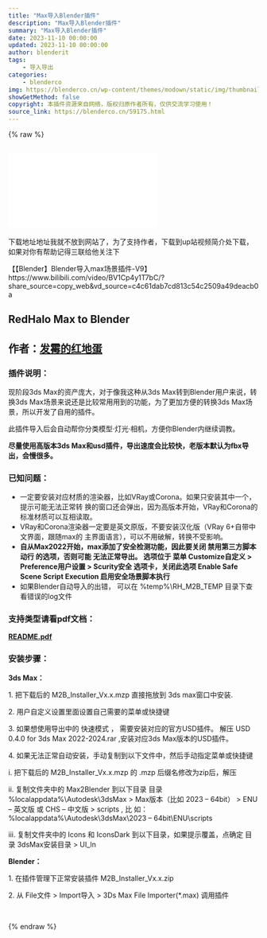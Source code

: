 ```yaml
---
title: "Max导入Blender插件"
description: "Max导入Blender插件"
summary: "Max导入Blender插件"
date: 2023-11-10 00:00:00
updated: 2023-11-10 00:00:00
author: blenderit
tags: 
    - 导入导出
categories:
    - blenderco
img: https://blenderco.cn/wp-content/themes/modown/static/img/thumbnail.png
showGetMethod: false
copyright: 本插件资源来自网络，版权归原作者所有，仅供交流学习使用！
source_link: https://blenderco.cn/59175.html
---
```


{% raw %}
<div class="elementor-element elementor-element-5663161 elementor-widget elementor-widget-heading" data-id="5663161" data-element_type="widget" data-widget_type="heading.default">
<div class="elementor-widget-container">
<h2><div id="external-video-c356fee346" class="external-video"><iframe frameborder="0" src="//player.bilibili.com/player.html?aid=959808665&amp;bvid=BV1Cp4y1T7bC&amp;cid=1302956705&amp;p=1" allowfullscreen="true"></iframe></div></h2>
<p>下载地址地址我就不放到网站了，为了支持作者，下载到up站视频简介处下载，如果对你有帮助记得三联给他关注下</p>
<p>【【Blender】Blender导入max场景插件-V9】 https://www.bilibili.com/video/BV1Cp4y1T7bC/?share_source=copy_web&amp;vd_source=c4c61dab7cd813c54c2509a49deacb0a</p>
<h2 class="elementor-heading-title elementor-size-default">RedHalo Max to Blender</h2>
</div>
</div><div class="elementor-element elementor-element-69fa857 elementor-widget elementor-widget-heading" data-id="69fa857" data-element_type="widget" data-widget_type="heading.default">
<div class="elementor-widget-container">
<h2 class="elementor-heading-title elementor-size-default">作者：<a href="https://space.bilibili.com/268636650" target="_blank" rel="noopener"><u>发霉的红地蛋</u></a></h2>
</div>
</div><div class="elementor-element elementor-element-6b1e48f elementor-widget elementor-widget-text-editor" data-id="6b1e48f" data-element_type="widget" data-widget_type="text-editor.default">
<div class="elementor-widget-container">
<h3><strong>插件说明：</strong></h3>
<p>现阶段3ds Max的资产庞大，对于像我这种从3ds Max转到Blender用户来说，转换3ds Max场景来说还是比较常用用到的功能，为了更加方便的转换3ds Max场景，所以开发了自用的插件。</p>
<p>此插件导入后会自动帮你分类模型·灯光·相机，方便你Blender内继续调教。</p>
<p><strong>尽量使用高版本3ds Max和usd插件，导出速度会比较快，老版本默认为fbx导出，会慢很多。</strong></p>
</div>
</div><div class="elementor-element elementor-element-257dc38 elementor-widget elementor-widget-text-editor" data-id="257dc38" data-element_type="widget" data-widget_type="text-editor.default">
<div class="elementor-widget-container">
<h3><strong>已知问题：</strong></h3>
<ul>
<li>一定要安装对应材质的渲染器，比如VRay或Corona。如果只安装其中一个，提示可能无法正常转 换的窗口还会弹出，因为高版本开始，VRay和Corona的标准材质可以互相读取。</li>
<li>VRay和Corona渲染器一定要是英文原版，不要安装汉化版（VRay 6+自带中文界面，跟随max的 主界面语言），可以不用破解，转换不受影响。</li>
<li><strong>自从Max2022开始，max添加了安全检测功能，因此要关闭 禁用第三方脚本动行 的选项，否则可能 无法正常导出。 选项位于 菜单 Customize自定义 &gt; Preference用户设置 &gt; Scurity安全 选项卡，关闭此选项 Enable Safe Scene Script Execution 启用安全场景脚本执行</strong></li>
<li>如果Blender自动导入的出错， 可以在 %temp%\RH_M2B_TEMP 目录下查看错误的log文件</li>
</ul>
</div>
</div><div class="elementor-element elementor-element-4998819 elementor-widget elementor-widget-text-editor" data-id="4998819" data-element_type="widget" data-widget_type="text-editor.default">
<div class="elementor-widget-container">
<h3><strong>支持类型请看pdf文档：</strong></h3>
<p><strong><a href="https://www.blendercn.org/wp-content/uploads/README.pdf" target="_blank" rel="noopener">README.pdf</a></strong></p>
</div>
</div><div class="elementor-element elementor-element-b0ec144 elementor-widget elementor-widget-text-editor" data-id="b0ec144" data-element_type="widget" data-widget_type="text-editor.default">
<div class="elementor-widget-container">
<h3><strong>安装步骤：</strong></h3>
<p><strong>3ds Max：</strong></p>
<p>1. 把下载后的 M2B_Installer_Vx.x.mzp 直接拖放到 3ds max窗口中安装.</p>
<p>2. 用户自定义设置里面设置自己需要的菜单或快捷键</p>
<p>3. 如果想使用导出中的 快速模式 ， 需要安装对应的官方USD插件。 解压 USD 0.4.0 for 3ds Max 2022-2024.rar ,安装对应3ds Max版本的USD插件。</p>
<p>4. 如果无法正常自动安装，手动复制到以下文件中，然后手动指定菜单或快捷键</p>
<p>i. 把下载后的 M2B_Installer_Vx.x.mzp 的 .mzp 后缀名修改为zip后，解压</p>
<p>ii. 复制文件夹中的 Max2Blender 到以下目录 目录 %localappdata%\Autodesk\3dsMax &gt; Max版本（比如 2023 – 64bit） &gt; ENU – 英文版 或 CHS – 中文版 &gt; scripts , 比 如： %localappdata%\Autodesk\3dsMax\2023 – 64bit\ENU\scripts</p>
<p>iii. 复制文件夹中的 Icons 和 IconsDark 到以下目录，如果提示覆盖，点确定 目录 3dsMax安装目录 &gt; UI_ln</p>
<p><strong>Blender：</strong></p>
<p>1. 在插件管理下正常安装插件 M2B_Installer_Vx.x.zip</p>
<p>2. 从 File文件 &gt; Import导入 &gt; 3Ds Max File Importer(*.max) 调用插件</p>
<p> </p>
</div>
</div>
<div style="display: none">blenderco</div>
{% endraw %}